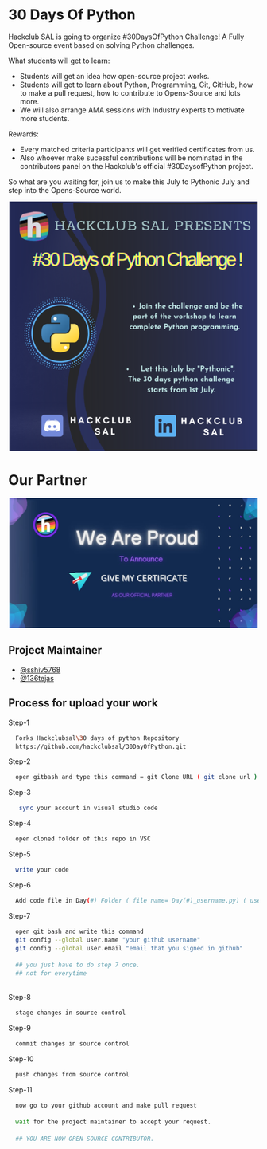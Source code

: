 
# 30 Days Of Python

Hackclub SAL is going to organize #30DaysOfPython Challenge! A Fully Open-source event based on solving Python challenges.

What students will get to learn:
- Students will get an idea how open-source project works.
- Students will get to learn about Python, Programming, Git, GitHub, how to make a pull request, how to contribute to Opens-Source and lots more.
- We will also arrange AMA sessions with Industry experts to motivate more students.

Rewards:
- Every  matched criteria participants will get verified certificates from us.
- Also whoever make sucessful contributions will be nominated in the contributors panel on the Hackclub's official #30DaysofPython project.



So what are you waiting for, join us to make this July to Pythonic July and step into the Opens-Source world.


<p align="center"> <img src="./image/announcement.png" alt="hello" width="500" /></p>

<!--
<div align="center">

![Issues](https://github.com/hackclubsal/30DayOfPython/issues)
![Pull Requests](https://github.com/hackclubsal/30DayOfPython/pulls)
![Forks](https://github.com/hackclubsal/30DayOfPython/network/members)
![Stars](https://github.com/hackclubsal/30DayOfPython/stargazers)
)-->

</div>


<h1 align="left">Our Partner</h1>
<p align="center"> <img src="./image/SPON.jpeg" alt="hello" width="500" /></p>


## Project Maintainer

- [@sshiv5768](https://github.com/sshiv5768)
- [@136tejas](https://github.com/136tejas)

  
## Process for upload your work

Step-1

```bash
  Forks Hackclubsal\30 days of python Repository 
  https://github.com/hackclubsal/30DayOfPython.git
```
Step-2

```bash
  open gitbash and type this command = git Clone URL ( git clone url )
```
 Step-3

```bash
   sync your account in visual studio code
``` 
Step-4

```bash
  open cloned folder of this repo in VSC
```
Step-5

```bash
  write your code
```
Step-6

```bash
  Add code file in Day(#) Folder ( file name= Day(#)_username.py) ( username = Your Name )
```
Step-7

```bash
  open git bash and write this command
  git config --global user.name "your github username"
  git config --global user.email "email that you signed in github"
   
  ## you just have to do step 7 once.
  ## not for everytime
 
```

Step-8

```bash
  stage changes in source control
```
Step-9

```bash
  commit changes in source control
```
Step-10

```bash
  push changes from source control
```
Step-11

```bash
  now go to your github account and make pull request

  wait for the project maintainer to accept your request.

  ## YOU ARE NOW OPEN SOURCE CONTRIBUTOR.

```





